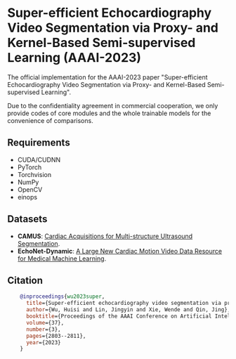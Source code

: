 # Super-efficient Echocardiography Video Segmentation via Proxy- and Kernel-Based Semi-supervised Learning (AAAI-2023)
The official implementation for the AAAI-2023 paper "Super-efficient Echocardiography Video Segmentation via Proxy- and Kernel-Based Semi-supervised Learning".

Due to the confidentiality agreement in commercial cooperation, we only provide codes of core modules and the whole trainable models for the convenience of comparisons.

## Requirements

* CUDA/CUDNN
* PyTorch
* Torchvision
* NumPy
* OpenCV
* einops

## Datasets

* **CAMUS**: [Cardiac Acquisitions for Multi-structure Ultrasound Segmentation](https://www.creatis.insa-lyon.fr/Challenge/camus/).
* **EchoNet-Dynamic**: [A Large New Cardiac Motion Video Data Resource for Medical Machine Learning](https://echonet.github.io/dynamic/).

## Citation

```bibtex
    @inproceedings{wu2023super,
      title={Super-efficient echocardiography video segmentation via proxy-and kernel-based semi-supervised learning},
      author={Wu, Huisi and Lin, Jingyin and Xie, Wende and Qin, Jing},
      booktitle={Proceedings of the AAAI Conference on Artificial Intelligence},
      volume={37},
      number={3},
      pages={2803--2811},
      year={2023}
    }
```
